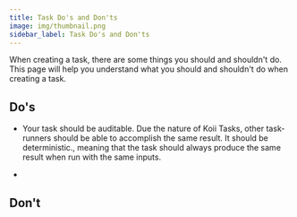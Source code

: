 ```yaml
---
title: Task Do's and Don'ts
image: img/thumbnail.png
sidebar_label: Task Do's and Don'ts
---
```


When creating a task, there are some things you should and shouldn't do. This page will help you understand what you should and shouldn't do when creating a task.

## Do's
- Your task should be auditable. Due the nature of Koii Tasks, other task-runners should be able to accomplish the same result. It should be deterministic., meaning that the task should always produce the same result when run with the same inputs.

- 

## Don't

